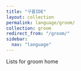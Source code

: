 ```yaml
---
title: "구름IDE"
layout: collection
permalink: language/groom/
collection: groom
redirect_from: "/groom/"
sidebar:
  nav: "language"
---
```


Lists for groom home